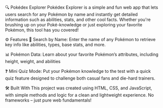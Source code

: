 🔍 Pokédex Explorer
Pokédex Explorer is a simple and fun web app that lets users search for any Pokémon by name and instantly get detailed information such as abilities, stats, and other cool facts. Whether you're brushing up on your Poké-knowledge or just exploring your favorite Pokémon, this tool has you covered!

⚙️ Features
🔎 Search by Name: Enter the name of any Pokémon to retrieve key info like abilities, types, base stats, and more.

📊 Pokémon Data: Learn about your favorite Pokémon’s attributes, including height, weight, and abilities

❓ Mini Quiz Mode: Put your Pokémon knowledge to the test with a quick quiz feature designed to challenge both casual fans and die-hard trainers.

🛠️ Built With
This project was created using HTML, CSS, and JavaScript, with simple methods and logic for a clean and lightweight experience. No frameworks – just pure web fundamentals!


